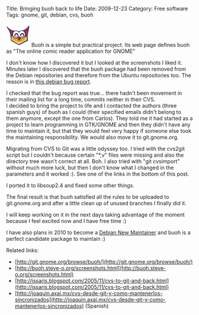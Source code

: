 Title: Bringing buoh back to life
Date: 2009-12-23
Category: Free software
Tags: gnome, git, debian, cvs, buoh

![](/img/buoh.png) Buoh is a simple but practical project. Its web page defines buoh as "The online comic reader application for GNOME"

I don't know how I discovered it but I looked at the screenshots I liked it. Minutes later I discovered that the buoh package had been
removed from the Debian repositories and therefore from the Ubuntu repositories too. The reason is in [this debian bug
report](http://bugs.debian.org/cgi-bin/bugreport.cgi?bug=523534).

I checked that the bug report was true... there hadn't been movement in their mailing list for a long time, commits neither in their CVS.  
I decided to bring the project to life and I contacted the authors (three spanish guys) of buoh as I could (their specified emails didn't
belong to them anymore, except the one from Carlos). They told me it had started as a project to learn programming in GTK/GNOME and then
they didn't have any time to maintain it, but that they would feel very happy if someone else took the maintaining responsibility. We would
also move it to git.gnome.org.

Migrating from CVS to Git was a little odyssey too. I tried with the cvs2git script but I couldn't because certain "*,v" files were missing
and also the directory tree wasn't correct at all. Boh. I also tried with "git cvsimport" without much more luck, but then I don't know what
I changed in the parameters and it worked :). See one of the links in the bottom of this post.

I ported it to libsoup2.4 and fixed some other things.

The final result is that buoh satisfied all the rules to be uploaded to git.gnome.org and after a little clean up of unused branches I
finally did it.

I will keep working on it in the next days taking advantage of the moment because I feel excited now and I have free time :)

I have also plans in 2010 to become a [Debian New Maintainer](https://nm.debian.org/) and buoh is a perfect candidate package to maintain :)

Related links:

- [http://git.gnome.org/browse/buoh/](http://git.gnome.org/browse/buoh/)
- [http://buoh.steve-o.org/screenshots.html](http://buoh.steve-o.org/screenshots.html)
- [http://issaris.blogspot.com/2005/11/cvs-to-git-and-back.html](http://issaris.blogspot.com/2005/11/cvs-to-git-and-back.html)
- [http://joaquin.axai.mx/cvs-desde-git-y-como-mantenerlos-sincronizados](http://joaquin.axai.mx/cvs-desde-git-y-como-mantenerlos-sincronizados) (Spanish)
